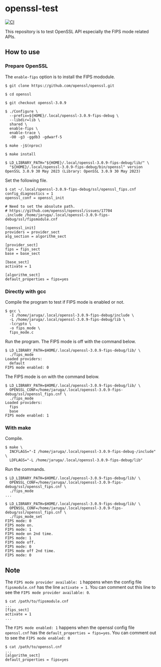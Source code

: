 # openssl-test

[![CI](https://github.com/junaruga/openssl-test/actions/workflows/test.yml/badge.svg)](https://github.com/junaruga/openssl-test/actions/workflows/test.yml)

This repository is to test OpenSSL API especially the FIPS mode related APIs.

## How to use

### Prepare OpenSSL

The `enable-fips` option is to install the FIPS mododule.

```
$ git clone https://github.com/openssl/openssl.git

$ cd openssl

$ git checkout openssl-3.0.9

$ ./Configure \
  --prefix=${HOME}/.local/openssl-3.0.9-fips-debug \
  --libdir=lib \
  shared \
  enable-fips \
  enable-trace \
  -O0 -g3 -ggdb3 -gdwarf-5

$ make -j$(nproc)

$ make install

$ LD_LIBRARY_PATH="${HOME}/.local/openssl-3.0.9-fips-debug/lib/" \
  "${HOME}/.local/openssl-3.0.9-fips-debug/bin/openssl" version
OpenSSL 3.0.9 30 May 2023 (Library: OpenSSL 3.0.9 30 May 2023)
```

Set the following file.

```
$ cat ~/.local/openssl-3.0.9-fips-debug/ssl/openssl_fips.cnf
config_diagnostics = 1
openssl_conf = openssl_init

# Need to set the absolute path.
# https://github.com/openssl/openssl/issues/17704
.include /home/jaruga/.local/openssl-3.0.9-fips-debug/ssl/fipsmodule.cnf

[openssl_init]
providers = provider_sect
alg_section = algorithm_sect

[provider_sect]
fips = fips_sect
base = base_sect

[base_sect]
activate = 1

[algorithm_sect]
default_properties = fips=yes
```

### Directly with gcc

Compile the program to test if FIPS mode is enabled or not.

```
$ gcc \
  -I /home/jaruga/.local/openssl-3.0.9-fips-debug/include \
  -L /home/jaruga/.local/openssl-3.0.9-fips-debug/lib \
  -lcrypto \
  -o fips_mode \
  fips_mode.c
```

Run the program. The FIPS mode is off with the command below.

```
$ LD_LIBRARY_PATH=$HOME/.local/openssl-3.0.9-fips-debug/lib/ \
  ./fips_mode
Loaded providers:
  default
FIPS mode enabled: 0
```

The FIPS mode is on with the command below.

```
$ LD_LIBRARY_PATH=$HOME/.local/openssl-3.0.9-fips-debug/lib/ \
  OPENSSL_CONF=/home/jaruga/.local/openssl-3.0.9-fips-debug/ssl/openssl_fips.cnf \
  ./fips_mode
Loaded providers:
  fips
  base
FIPS mode enabled: 1
```

### With make

Compile.

```
$ make \
  INCFLAGS="-I /home/jaruga/.local/openssl-3.0.9-fips-debug-/include" \
  LDFLAGS="-L /home/jaruga/.local/openssl-3.0.9-fips-debug/lib"
```

Run the commands.

```
$ LD_LIBRARY_PATH=$HOME/.local/openssl-3.0.9-fips-debug/lib/ \
  OPENSSL_CONF=/home/jaruga/.local/openssl-3.0.9-fips-debug/ssl/openssl_fips.cnf \
  ./fips_mode
...

$ LD_LIBRARY_PATH=$HOME/.local/openssl-3.0.9-fips-debug/lib/ \
  OPENSSL_CONF=/home/jaruga/.local/openssl-3.0.9-fips-debug/ssl/openssl_fips.cnf \
  ./fips_mode_set
FIPS mode: 0
FIPS mode on.
FIPS mode: 1
FIPS mode on 2nd time.
FIPS mode: 1
FIPS mode off.
FIPS mode: 0
FIPS mode off 2nd time.
FIPS mode: 0
```

## Note

The `FIPS mode provider available: 1` happens when the config file `fipsmodule.cnf` has the line `activate = 1`. You can comment out this line to see the `FIPS mode provider available: 0`.

```
$ cat /path/to/fipsmodule.cnf
...
[fips_sect]
activate = 1
...
```

The `FIPS mode enabled: 1` happens when the openssl config file `openssl.cnf` has the `default_properties = fips=yes`. You can comment out to see the `FIPS mode enabled: 0`

```
$ cat /path/to/openssl.cnf
...
[algorithm_sect]
default_properties = fips=yes
```
